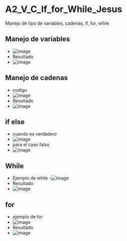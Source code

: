 # A2_V_C_If_for_While_Jesus
Manejo de tipo de variables, cadenas, if, for, while
## Manejo de variables
-  ![image](https://github.com/user-attachments/assets/9c69f30b-cf1f-41f5-a90a-5efa2eef8bfb)
- Resultado
-  ![image](https://github.com/user-attachments/assets/cab6e581-df60-46d6-9319-87860f033f81)
## Manejo de cadenas
- codigo
- ![image](https://github.com/user-attachments/assets/21eecf84-5890-4d71-a3d3-0126d72776d2)
- Resultado
-  ![image](https://github.com/user-attachments/assets/d38a5f42-7e2c-45a0-b4d4-4d5219a1ea8e)
 ## if else
- cuando es verdadero
- ![image](https://github.com/user-attachments/assets/1ad44454-4034-4ba6-8b50-e974e4c20c24)
- para el caso falso
- ![image](https://github.com/user-attachments/assets/c81fbbf5-3026-4df1-83be-aa9f47a867c4)
 ## While
- Ejemplo de while
 -![image](https://github.com/user-attachments/assets/b8f26ef8-4ff5-4b47-a536-1262f588ac55)
- Resultado
- ![image](https://github.com/user-attachments/assets/4d47148f-c44a-4065-99fa-c7ced039539f)
## for
- ejemplo de for
- ![image](https://github.com/user-attachments/assets/d07bdeaa-ac26-4df5-b9bc-984fd7acdf9e)
- Resultado
- ![image](https://github.com/user-attachments/assets/7d7ddf58-3a9d-414f-bf21-339e362d0935)


